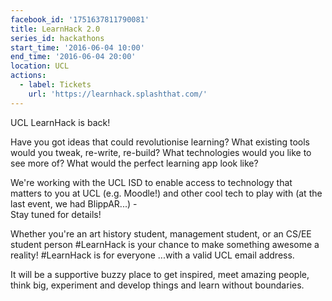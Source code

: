 ```yaml
---
facebook_id: '1751637811790081'
title: LearnHack 2.0
series_id: hackathons
start_time: '2016-06-04 10:00'
end_time: '2016-06-04 20:00'
location: UCL
actions:
  - label: Tickets
    url: 'https://learnhack.splashthat.com/'
---
```


UCL LearnHack is back!  

Have you got ideas that could revolutionise learning? What existing tools would you tweak, re-write, re-build? What  technologies would you like to see more of? What would the perfect learning app look like?  

We're working with the UCL ISD to enable access to technology that matters to you at UCL (e.g. Moodle!) and other cool tech to play with (at the last event, we had BlippAR...) -   
Stay tuned for details!  

Whether you're an art history student, management student, or an CS/EE student person #LearnHack is your chance to make something awesome a reality! #LearnHack is for everyone ...with a valid UCL email address.  

It will be a supportive buzzy place to get inspired, meet amazing people, think big, experiment and develop things and learn without boundaries.
